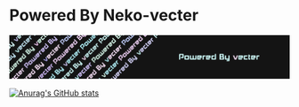 # Powered By Neko-vecter

<img title="" src="resources/banner.png" alt="avatars">

<br>

[![Anurag's GitHub stats](https://github-readme-stats.vercel.app/api?username=Neko-vecter&show_icons=true&theme=dracula)](https://github.com/anuraghazra/github-readme-stats)
